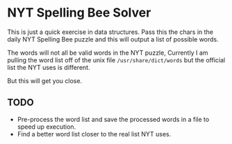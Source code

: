 # NYT Spelling Bee Solver

This is just a quick exercise in data structures. Pass this the chars in the daily NYT Spelling Bee puzzle and this will output a list of possible words.

The words will not all be valid words in the NYT puzzle, Currently I am pulling the word list off of the unix file `/usr/share/dict/words` but the official list the NYT uses is different.

But this will get you close.

## TODO
 - Pre-process the word list and save the processed words in a file to speed up execution.
 - Find a better word list closer to the real list NYT uses.